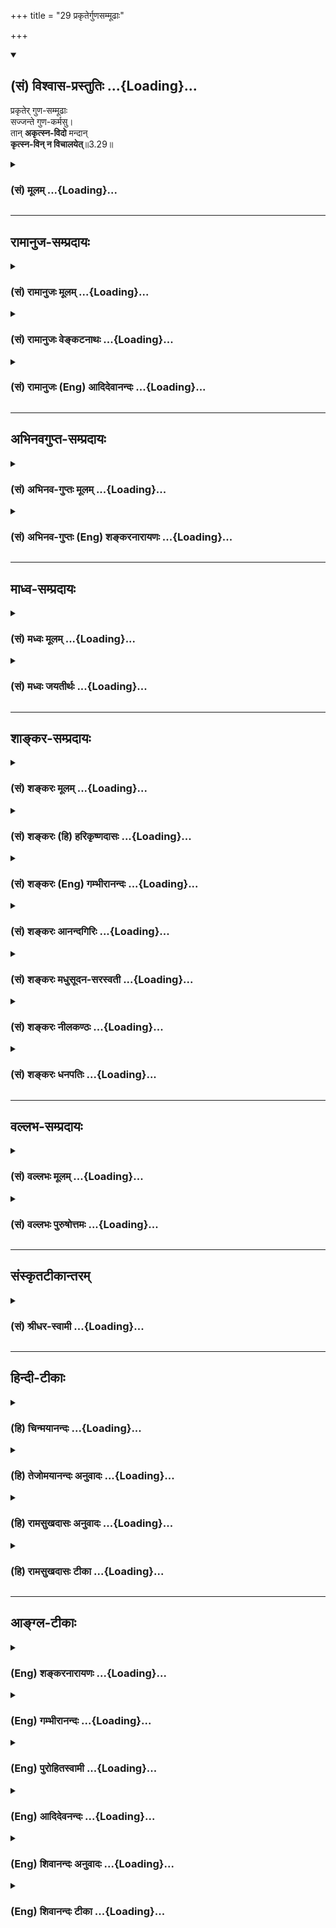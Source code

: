 +++
title = "29 प्रकृतेर्गुणसम्मूढाः"

+++
<div class="js_include" newlevelforh1="2" title="(सं) विश्वास-प्रस्तुतिः" unfilled url="/mahAbhAratam/vyAsaH/shlokashaH/06-bhIShma-parva/03-bhagavad-gItA-parva/saMskRtam/vishvAsa-prastutiH/03_karma-yogaH/29_prakRterguNasammU.md">
<details open><summary><h2>(सं) विश्वास-प्रस्तुतिः ...{Loading}...</h2></summary>

प्रकृतेर् गुण-सम्मूढाः  
सज्जन्ते गुण-कर्मसु।  
तान् **अकृत्स्न-विदो** मन्दान्  
**कृत्स्न-विन् न विचालयेत्**॥3.29॥
</details>
</div>
<div class="js_include collapsed" newlevelforh1="3" title="(सं) मूलम्" unfilled url="/mahAbhAratam/vyAsaH/shlokashaH/06-bhIShma-parva/03-bhagavad-gItA-parva/saMskRtam/mUlam/03_karma-yogaH/29_prakRterguNasammU.md">
<details><summary><h3>(सं) मूलम् ...{Loading}...</h3></summary>

प्रकृतेर्गुणसम्मूढाः सज्जन्ते गुणकर्मसु।  
तानकृत्स्नविदो मन्दान्कृत्स्नविन्न विचालयेत्।।3.29।।
</details>
</div>


_________________
## रामानुज-सम्प्रदायः
<div class="js_include collapsed" newlevelforh1="3" title="(सं) रामानुजः मूलम्" unfilled url="/mahAbhAratam/vyAsaH/shlokashaH/06-bhIShma-parva/03-bhagavad-gItA-parva/saMskRtam/rAmAnujaH/mUlam/03_karma-yogaH/29_prakRterguNasammU.md">
<details><summary><h3>(सं) रामानुजः मूलम् ...{Loading}...</h3></summary>

।।3.29।। अकृत्स्नविदः तु आत्मदर्शनाय प्रवृत्ताः प्रकृतिसंसृष्टतया
**प्रकृतेः** गुणैः यथावस्थितात्मनि संमूढाः **गुणकर्मसु** क्रियासु एव
**सज्जन्ते** न तद्विविक्तात्मस्वरूपे अतः ते ज्ञानयोगाय न प्रभवन्ति इति
कर्मयोगे एव तेषाम् अधिकारः। एवंभूतान् **तान् मन्दान् अकृत्स्नविदः
कृत्स्नवित्** स्वयं ज्ञानयोगावस्थानेन **न विचालयेत्।** ते किल मन्दाः
श्रेष्ठजनाचारानुवर्तिनः कर्मयोगाद् उत्थितम् एनं दृष्ट्वा कर्मयोगात्
प्रचलितमनसो भवेयुः। अतः श्रेष्ठः स्वयम् अपि कर्मयोगे तिष्ठन्
आत्मयाथात्म्यज्ञानेन आत्मनः अकर्तृत्वम् अनसन्दधानःकर्मयोग एव आत्मावलोकने
निरपेक्षसाधनम् इति दर्शयित्वा तान् अकृत्स्नविदो मन्दान् जोषयेद्
इत्यर्थः। ज्ञानयोगाधिकारिणः अपि ज्ञानयोगाद् अस्य एव कर्मयोगस्य
ज्यायस्त्वं पूर्वम् एव उक्तम्। अतो व्यपदेश्यो लोकसंग्रहाय कर्म एव
कुर्यात्। प्रकृतिविविक्तात्मस्वभावनिरूपणेन गुणेषु कर्तृत्वम् आरोप्य
कर्मानुष्ठानप्रकार उक्तः। गुणेषु कर्तृत्वानुसन्धानं च इदम् एवआत्मनो न
स्वरूपप्रयुक्तम् इदम् कर्तृत्वम् अपि तु गुणसम्बन्धकृतम् इति
प्राप्ताप्राप्तविवेकेन गुणकृतम् इति अनुसन्धानम्। इदानीम् आत्मनां
परमपुरुषशरीरतया तन्नियाम्यत्वस्वरूपनिरूपणेन भगवति पुरुषोत्तमे
सर्वात्मभूते गुणकृतं च कर्तृत्वम् आरोप्य कर्मकर्तव्यतया उच्यते

</details>
</div>
<div class="js_include collapsed" newlevelforh1="3" title="(सं) रामानुजः वेङ्कटनाथः" unfilled url="/mahAbhAratam/vyAsaH/shlokashaH/06-bhIShma-parva/03-bhagavad-gItA-parva/saMskRtam/rAmAnujaH/venkaTanAthaH/03_karma-yogaH/29_prakRterguNasammU.md">
<details><summary><h3>(सं) रामानुजः वेङ्कटनाथः ...{Loading}...</h3></summary>

  
  
।।3.29।। प्रकृतेर्गुण इति श्लोके तावन्न निषिद्धादिसङ्गो विवक्षितः
तदानीमविचाल्यत्वानुपपत्तेः। अतः पुरुषार्थोपायेषु केषुचित्सङ्गो वक्तव्यः
प्रस्तुतश्च पुरुषार्थोऽत्रात्मदर्शनम् तत्र चाकृत्स्नविदधिकारे
कस्मिंश्चित्तदुपाये सङ्गो विवक्षित इत्यभिप्रायेण
अकृत्स्नविदस्त्वात्मदर्शनाय प्रवृत्ता इत्याद्युक्तम्। अहङ्कारविमूढात्मा
3।27 इत्यात्मविषयो हि सम्मोहः प्रकृतः अतो गुणैः सम्मूढा इत्येव समासः
उपसर्जनस्यापि च गुणशब्दस्यदेवदत्तस्य गुरुकुलम् इत्यादिष्विव
प्रकृतेरित्यनेनान्वय एवोपपन्न इत्यभिप्रायेणोक्तं
प्रकृतेर्गुणैर्यथावस्थितात्मनि सम्मूढा इतिगुणकर्मसु इत्यस्य
कर्मयोगपर्यवसानायोक्तंक्रियास्वेवेति। परिसङ्ख्यापरत्वव्यक्त्यर्थमेवकारः।
तत्सूचितं व्यवच्छेद्यमाह न तदिति। गुणकर्मसङ्गोक्तिफलितमविचालनहेतुमाह
अतस्त इति। न प्रभवन्तिन समर्था इत्यर्थः। तेषां
प्रतिषेध्यविचालनप्रसङ्गायमन्दान् इत्युक्तमित्यभिप्रायेण
विचलनप्रक्रियामाह ते किल मन्दा इति। स्वयं
मन्दत्वाच्छ्रेष्ठजनाचारानुवर्तिनः। मन्दत्वं चात्र स्वयमाचारनिर्णयापाटवं
विवक्षितम् अकृत्स्नवित्त्वफलितं विचालनीयत्वकारणम् अधैर्यलक्षणमल्पत्वं
वा। मूढाल्पापटुनिर्भाग्या मन्दाः अमरः3।6।94 इति नैघण्टुकाः। न विचालयेत्
इत्येतत्पूर्वोक्तजोषणशेषमिति दर्शयति अत इति। ज्ञानयोगाधिकारिणः कर्मयोगे
स्थितिर्निकृष्टाधिकारपरिग्रहः स्यादित्याशङ्क्याह ज्ञानयोगाधिकारिणोऽपीति।
स्वकार्यमात्रसमीक्षयाऽपि कर्तव्यं किमुत परार्थसमुच्चिते स्वार्थत्वे
इत्यभिप्रायेणाह अत इति। उत्तरश्लोकमवतारयितुमुक्तांशमुद्गृह्णाति
प्रकृतीति। वक्ष्यमाणश्लोकप्रकारेण तु सर्वेश्वरे सर्वकर्मसन्न्यासः कार्यः
मध्ये गुणेषु कर्तृत्वानुसन्धानकथनं तावताऽपि देहात्मविवेकादिकं
सिद्ध्यतीत्यभिप्रायेणेति भावः। आरोप्य अनुसन्धायेत्यर्थः। एतां दशामवलम्ब्य
पल्लवग्राहिणां कापिलादीनां मतं समुत्थितमिति तन्मतव्यावर्तनायाचेतनानां
गुणानां कथं ज्ञानचिकीर्षाप्रयत्नलक्षणं कर्तृत्वं इति शङ्काव्युदासाय चाह
गुणेष्विति। इदमिति वक्ष्यमाणम्। इदं कर्तृत्वमिति
पुण्यपापादिकर्तृत्वमित्यर्थः। स्वाभाविकं हि कर्तृत्वं मुक्तावस्थायामपि
नापैति तस्य गुणसम्पर्ककृतत्वाभावात्। प्राप्ताप्राप्तविवेकेनेति
अन्वयव्यतिरेकाभ्यां युक्तायुक्तनिश्चयेन वेत्यर्थः।
अत्राकर्तृत्वोक्तेरकरणशेषत्वं पूर्वापरविरुद्धम् अनुसन्धानशेषार्थत्वं तु
पूर्वापरसङ्गतमित्यभिप्रायेणानुसन्धानोक्तिः। एतेनकर्ता
शास्त्रार्थवत्त्वात् ब्र.सू.2।3।33 इत्यधिकरणार्थः सूचितः।  
  

</details>
</div>
<div class="js_include collapsed" newlevelforh1="3" title="(सं) रामानुजः (Eng) आदिदेवानन्दः" unfilled url="/mahAbhAratam/vyAsaH/shlokashaH/06-bhIShma-parva/03-bhagavad-gItA-parva/saMskRtam/rAmAnujaH/english/AdidevAnandaH/03_karma-yogaH/29_prakRterguNasammU.md">
<details><summary><h3>(सं) रामानुजः (Eng) आदिदेवानन्दः ...{Loading}...</h3></summary>

3.29 Those who 'do not know the whole truth' are those persons who are trying for the vision of the self but are deluded about the nature of the self, not knowing, on account of their involvement in Prakrti, that actions proceed from the Gunas of Prakrti. They are therefore attached to the actions of the Gunas - i.e., only to actions forming part of Karma Yoga. They are alified only for Karma Yoga. One who knows the complete truth should not, by himself remaining a practitioner of Jnana Yoga, unsettle those persons who are ignorant and who do not know the complete truth. Those, the ignorant, who tend to follow the behaviour of a great man, when they see him transcend Karma Yoga, will have their minds shaken from Karma Yoga. Thus, the great man, should himself remain established in Karma Yoga, while having the full knowledge of the true nature of the self and contemplating on the self as not being the agent.
Thus he should demonstrate that Karma Yoga by itself is an autonomous means for the vision of the self. He should create in those who do not know the complete truth the love of Karma Yoga. The superiority of this Karma Yoga over Jnana Yoga even for those who are alified for Jnana Yoga has already been stated. Therefore one who is a respected person of note should follow this Karma Yoga alone for the good of the world. The method of performing actions after attributing agency to the Gunas by discerning the nature of the self as different from Prakrti, has been taught. The agency of the self is not produced by the inherent nature of the self, but by its contact with the Gunas. Hence by discriminating between what is obtained by contact and not obtained when there is no contact, it has to be understood that this agency is due to the Gunas or Prakrti. Now it is said that the agency of works, first attributed to Gunas, ultimately go to the Supreme Person who is the Self of all. It is done by discerning that the nature of the individual self is one of subservience to the Supreme Person, as they constitute His body:

</details>
</div>


_________________
## अभिनवगुप्त-सम्प्रदायः
<div class="js_include collapsed" newlevelforh1="3" title="(सं) अभिनव-गुप्तः मूलम्" unfilled url="/mahAbhAratam/vyAsaH/shlokashaH/06-bhIShma-parva/03-bhagavad-gItA-parva/saMskRtam/abhinava-guptaH/mUlam/03_karma-yogaH/29_prakRterguNasammU.md">
<details><summary><h3>(सं) अभिनव-गुप्तः मूलम् ...{Loading}...</h3></summary>

।।3.29।। कर्मसंगिनामित्युक्तम्। तत् +++(N omit तत्)+++ कर्मसंगित्वं +++(S omits
कर्मसंगित्वम्)+++ दर्शयति प्रकृतेरिति। प्रकृतिसंबन्धिभिर्गुणैः सत्त्वाद्यैः
+++(S omit सत्त्वाद्यैः)+++ कृतेषु कर्मसु मूढाः सज्जन्ति( मज्जन्ति)
सत्त्वादिगुणमाहात्म्यात्।

</details>
</div>
<div class="js_include collapsed" newlevelforh1="3" title="(सं) अभिनव-गुप्तः (Eng) शङ्करनारायणः" unfilled url="/mahAbhAratam/vyAsaH/shlokashaH/06-bhIShma-parva/03-bhagavad-gItA-parva/saMskRtam/abhinava-guptaH/english/shankaranArAyaNaH/03_karma-yogaH/29_prakRterguNasammU.md">
<details><summary><h3>(सं) अभिनव-गुप्तः (Eng) शङ्करनारायणः ...{Loading}...</h3></summary>

3.29 Prakrteh etc. The deluded persons, under the influence of the
Strands, Sattva etc., are attached to the actions performed by the
Sattva etc., which are the Strands belonging to the Prakrti. In the same
context (III, 26) it has been said : 'Therefore being a master of Yoga,
let \[the wise\] fulfil actions'. How to do that ; \[The Lord\]
clarifies :

</details>
</div>


_________________
## माध्व-सम्प्रदायः
<div class="js_include collapsed" newlevelforh1="3" title="(सं) मध्वः मूलम्" unfilled url="/mahAbhAratam/vyAsaH/shlokashaH/06-bhIShma-parva/03-bhagavad-gItA-parva/saMskRtam/madhvaH/mUlam/03_karma-yogaH/29_prakRterguNasammU.md">
<details><summary><h3>(सं) मध्वः मूलम् ...{Loading}...</h3></summary>

।।3.29।। प्रकृतेर्गुणेषु इन्द्रियादिषु सम्मूढाः। इन्द्रियाद्यभिमानाद्धि
विषयादिषु सङ्गः। गुणकर्मसु विषयेषु कर्मसु चशब्दाद्या इन्द्रियाद्याश्च
सत्त्वाद्याश्च शुभानि च। अप्रधानानि च गुणा निगद्यन्ते निरुक्तिगैः
इत्यभिधानात्। सत्त्वाद्यङ्गीकारेगुणा गुणेषु 3।28 इत्ययुक्तं स्यात्।

</details>
</div>
<div class="js_include collapsed" newlevelforh1="3" title="(सं) मध्वः जयतीर्थः" unfilled url="/mahAbhAratam/vyAsaH/shlokashaH/06-bhIShma-parva/03-bhagavad-gItA-parva/saMskRtam/madhvaH/jayatIrthaH/03_karma-yogaH/29_prakRterguNasammU.md">
<details><summary><h3>(सं) मध्वः जयतीर्थः ...{Loading}...</h3></summary>

।।3.29।। प्रकृतेर्गुणसम्मूढाः इत्यत्र गुणशब्दस्य विवक्षितमर्थं वदन्
विग्रहं दर्शयति **प्रकृतेरि**ति। नित्यसापेक्षत्वाद्गुणशब्दस्य
नासामर्थ्यमिति प्रदर्शनायप्रकृतेः इत्यनुवादः। देवदत्तस्य गुरुकुलमिति
यथा। प्रकृतेर्गुणसम्मूढत्वात् सज्जन्ते गुणकर्मस्विति हेतुहेतुमद्भावोऽत्र
विवक्षितः अन्यथा वैयर्थ्यापत्तेः तमुपपादयति **इन्द्रियादी**ति। अभिमानो
ममैवैतानि स्वातन्त्र्येण करणानीति भ्रमः। विषयादीत्युक्त्या गुणशब्दोऽत्र
विषयार्थ इति दर्शयति। आदिशब्देन कर्मग्रहणम्। विषयेषु सङ्गः स्नेहादिः
कर्मसु स्वातन्त्र्यभ्रमः। गुणानां कर्मसु इति केनचित् (शं.) व्याख्यातं
तदसदिति भावेन द्वन्द्वोऽयमिति दर्शयति **गुणे**ति
द्वन्द्वपरिग्रहेऽधिकार्थलाभात्। अनेन विषयादीत्येतदपि समर्थितं भवति।
गुणशब्दस्योक्तानेकार्थत्वं कुतः इत्यत आह **शब्दाद्या** इति। निरुच्यत इति
निरुक्तिः शब्दार्थः निरुक्तिं गच्छन्त्यवगच्छन्तीति निरुक्तिगाः। अस्तु
गुणशब्दस्यानेकेष्वर्थेषु शक्तिः तथापि विवक्षाऽत्रैकस्यैवार्थस्य युक्ता
अन्यथा न ह्येकशब्देनेत्युक्तविरोधात्। शब्दो हि यमर्थमादौ स्मारितवान् स
एवार्थो बुद्धौ सन्निहितः पुनरुच्चारितेन स्मारयितुं युक्तः तथा चात्र
सर्वत्र सत्त्वादय एव ग्राह्याः। तद्ग्रहणे शब्दादीनामपि तदात्मकानां
ग्रहणसम्भवादित्यत आह **सत्त्वादी**ति। कर्तृत्वाधारत्वयोरेकत्र विरोधादिति
भावः। तदात्मकानामिन्द्रियादीनामुपलक्षणे सति वृथा प्रयासः।
अनयैवानुपपत्त्याऽनेकार्थग्रहणोपपत्तेः।

</details>
</div>


_________________
## शाङ्कर-सम्प्रदायः
<div class="js_include collapsed" newlevelforh1="3" title="(सं) शङ्करः मूलम्" unfilled url="/mahAbhAratam/vyAsaH/shlokashaH/06-bhIShma-parva/03-bhagavad-gItA-parva/saMskRtam/shankaraH/mUlam/03_karma-yogaH/29_prakRterguNasammU.md">
<details><summary><h3>(सं) शङ्करः मूलम् ...{Loading}...</h3></summary>

।।3.29।। **प्रकृतेः** गुणैः सम्यक् मूढाः संमोहिताः सन्तः **सज्जन्ते**
गुणानां कर्मसु **गुणकर्मसु** वयं कर्म कुर्मः फलाय इति। **तान्**
कर्मसङ्गिनः **अकृत्स्नविदः** कर्मफलमात्रदर्शिनः **मन्दान्**
मन्दप्रज्ञान् **कृत्स्नवित्** आत्मवित् स्वयं **न विचालयेत्**
बुद्धिभेदकरणमेव चालनं तत् न कुर्यात् इत्यर्थः।। कथं पुनः कर्मण्यधिकृतेन
अज्ञेन मुमुक्षुणा कर्म कर्तव्यमिति उच्यते

</details>
</div>
<div class="js_include collapsed" newlevelforh1="3" title="(सं) शङ्करः (हि) हरिकृष्णदासः" unfilled url="/mahAbhAratam/vyAsaH/shlokashaH/06-bhIShma-parva/03-bhagavad-gItA-parva/saMskRtam/shankaraH/hindI/harikRShNadAsaH/03_karma-yogaH/29_prakRterguNasammU.md">
<details><summary><h3>(सं) शङ्करः (हि) हरिकृष्णदासः ...{Loading}...</h3></summary>

।।3.29।। परंतु जो प्रकृतिके गुणोंसे अत्यन्त मोहित हुए पुरुष हम अमुक फलके
लिये यह कर्म करते हैं इस प्रकार गुणोंके कर्मोंमें आसक्त होते हैं। उन
पूर्णरूपसे न समझनेवाले कर्मफलमात्रको ही देखनेवाले और कर्मोंमें आसक्त
मन्दबुद्धि पुरुषोंको अच्छी प्रकार समस्त तत्त्वको समझनेवाला आत्मज्ञानी
पुरुष स्वयं चलायमान न करे। अभिप्राय यह कि बुद्धिभेद करना ही उनको चलायमान
करना है सो न करे।

</details>
</div>
<div class="js_include collapsed" newlevelforh1="3" title="(सं) शङ्करः (Eng) गम्भीरानन्दः" unfilled url="/mahAbhAratam/vyAsaH/shlokashaH/06-bhIShma-parva/03-bhagavad-gItA-parva/saMskRtam/shankaraH/english/gambhIrAnandaH/03_karma-yogaH/29_prakRterguNasammU.md">
<details><summary><h3>(सं) शङ्करः (Eng) गम्भीरानन्दः ...{Loading}...</h3></summary>

3.29 Those again, guna-sammudhah, who are wholly deluded by the gunas;
prakrteh, of Nature; sajjante, become attached; guna karmasu, to the
activities of the gunas, thining, 'We do actions for results.'
Krtsna-vit, the knower of the All, one who is himself a knower of the
Self; na vicalayet, should not disturb; tan, those who are attached to
actions; (who are) mandan, of dull intellect; akrtsnavidah, who do not
know the All, who are all attention on the results of actions. Unsetting
of beliefs is itself the disturbance. That he should not do. This is the
idea. Again, in what manner should duties be under-taken by a seeker
after Liberation who is not enlightened, who is alified for actions
(rites and duties); As to this, the answer is being stated:

</details>
</div>
<div class="js_include collapsed" newlevelforh1="3" title="(सं) शङ्करः आनन्दगिरिः" unfilled url="/mahAbhAratam/vyAsaH/shlokashaH/06-bhIShma-parva/03-bhagavad-gItA-parva/saMskRtam/shankaraH/AnandagiriH/03_karma-yogaH/29_prakRterguNasammU.md">
<details><summary><h3>(सं) शङ्करः आनन्दगिरिः ...{Loading}...</h3></summary>

।।3.29।। विद्वानविद्वानित्युभावपि प्रकृत्य विद्वानविदुषो बुद्धिभेदं न
कुर्यादित्युपसंहरति **ये पुनरिति।** प्रकृतेरुक्तगुणैर्देहादिभिर्विकारैः
संमूढास्तानेवात्मत्वेन मन्यमाना ये ते गुणानां तेषामेव देहादीनां कर्मसु
व्यापारेषु सज्जन्ते सक्तिं दृढतरामात्मीयबुद्धिं कुर्वन्तीत्याह
**प्रकृतेरित्यादिना।** तेषामनात्मविदां स्वयमात्मविद् बुद्धिभेदं
नापादयेदित्याह **तानित्यादिना।**

</details>
</div>
<div class="js_include collapsed" newlevelforh1="3" title="(सं) शङ्करः मधुसूदन-सरस्वती" unfilled url="/mahAbhAratam/vyAsaH/shlokashaH/06-bhIShma-parva/03-bhagavad-gItA-parva/saMskRtam/shankaraH/madhusUdana-sarasvatI/03_karma-yogaH/29_prakRterguNasammU.md">
<details><summary><h3>(सं) शङ्करः मधुसूदन-सरस्वती ...{Loading}...</h3></summary>

।।3.29।। तदेवं विद्वदविदुषोः कर्मानुष्ठानसाम्येन विद्वानविदुषो बुद्धिभेदं
न कुर्यादित्युक्तमुपसंहरति प्रकृतेः पूर्वोक्ताया मायाया गुणैः कार्यतया
धर्मैर्देहादिभिर्विकारैः सम्यङ्मूढाः स्वरूपास्फुरणेन तानेवात्मत्वेन
मन्यमानास्तेषामेव गुणानां देहेन्द्रियान्तःकरणानां कर्मसु व्यापारेषु
सज्जन्ते सक्तिं वयं कर्म कुर्मस्तत्फलायेति दृढतरामात्मीयबुद्धिं
कुर्वन्ति ये तान् कर्मसङ्गिनोरकृत्स्नविदोऽनात्माभिमानिनो
मन्दानशुद्धचित्तत्वेन ज्ञानाधिकारमप्राप्तान् कृत्स्नवित्
परिपूर्णात्मवित् स्वयं न विचालयेत्। कर्मश्रद्धातो न प्रच्यावयोदित्यर्थः।
ये त्वमन्दाः शुद्धान्तःकरणास्ते स्वयमेव विवेकोदयेन विचलन्ति ज्ञानाधिकारं
प्राप्ता इत्यभिप्रायः। कृत्स्नाकृत्स्नशब्दावात्मानात्मपरतया
श्रुत्यर्थानुसारेण वार्तिककृद्भिर्व्याख्यातौ। सदेवेत्यादिवाक्येभ्यः
कृत्स्नं वस्तु यतोऽद्वयम्। संभवस्तद्विरुद्धस्य कुतोऽकृतस्नस्य वस्तुतः।
यस्मिन्दृष्टेऽप्यदृष्टोऽर्थः स तदन्यत्र शिष्यते। तथादृष्टेऽपि दृष्टः
स्यादकृत्स्नस्तादृगुच्यते।। इति। अनात्मनः सावयवत्वादनेकधर्मवत्त्वाच्च
केनचिद्धर्मेण केनचिदवयवेन वा विशिष्टे तस्मिन्नेकस्मिन्घटादौ ज्ञातेऽपि
धर्मान्तरेणावयवान्तरेण वा विशिष्टः स एवाज्ञातोऽवशिष्यते तदन्यश्च
पटादिरज्ञातोऽवशिष्यतएव तथा तस्मिन्घटादावज्ञातेऽपि पटादिर्ज्ञातः स्यादिति
तज्ज्ञानेऽपि तस्यान्यस्य चाज्ञानात्तदज्ञानेऽप्यन्यज्ञानाच्च सोऽकृत्स्न
उच्यते कृत्स्नस्त्वद्वय आत्मैव तज्ज्ञाने कस्यचिदवशेषस्याभावादिति
श्लोकद्वयार्थः।

</details>
</div>
<div class="js_include collapsed" newlevelforh1="3" title="(सं) शङ्करः नीलकण्ठः" unfilled url="/mahAbhAratam/vyAsaH/shlokashaH/06-bhIShma-parva/03-bhagavad-gItA-parva/saMskRtam/shankaraH/nIlakaNThaH/03_karma-yogaH/29_prakRterguNasammU.md">
<details><summary><h3>(सं) शङ्करः नीलकण्ठः ...{Loading}...</h3></summary>

।।3.29।। एवं सक्तासक्तयोः कर्माणि विभज्य सक्तकर्मानुवादपूर्वकं न
बुद्धिभेदं जनयेदज्ञानामित्युपक्रान्तमुपसंहरति **प्रकृतेरिति।**
गुणैरहंकारादिभिः स्वस्मिन्नध्यस्तैः संमूढाः एकीभावेनाभेदाध्यासेन
मूढास्तु प्रकृतेः प्रकृतिसंबन्धिषु गुणेषु देहादिषु कर्मसु गमनादिषु च
सज्जन्ते अहमयं ब्राह्मणो ममैवेदं यज्ञादिकं कर्मेति सज्जन्ते सक्ता भवन्ति
तान् मूढत्वात् अकृत्स्नविदः आत्मज्ञानहीनान्आत्मविद्धि कृत्स्नवित्। आत्मनो
वा अरे दर्शनेन श्रवणेन मत्या विज्ञानेनेदं सर्वं विदितम् इति श्रुतेः।
मन्दाञ्शास्त्रार्थग्रहणासमर्थान्। कृत्स्नविदात्मविन्न
विचालयेत्कर्मनिष्ठातो न प्रच्यावयेत्। तेषामुभयभ्रष्टत्वापत्तेः
प्रकृतेर्गुणैः संमूढाः गुणानां कर्मसु सज्जन्त इति प्राचां योजना।

</details>
</div>
<div class="js_include collapsed" newlevelforh1="3" title="(सं) शङ्करः धनपतिः" unfilled url="/mahAbhAratam/vyAsaH/shlokashaH/06-bhIShma-parva/03-bhagavad-gItA-parva/saMskRtam/shankaraH/dhanapatiH/03_karma-yogaH/29_prakRterguNasammU.md">
<details><summary><h3>(सं) शङ्करः धनपतिः ...{Loading}...</h3></summary>

।।3.29।। विद्वत्स्वरुपमविद्वत्स्वरुपं च प्रकृतमुपपाद्य विद्वानविदुषो
बुद्धिभेदनं न कुर्यादित्युपसंहरति **प्रकृतेरिति।** प्रकृतेः प्रधानस्य
मायाशक्तेर्गुणैर्विकारैः कार्यकरणरुपैः सम्यग्मूढाः स्वस्वरुपास्फुरणेन
तानेवात्मतया मन्यमानास्तेषामेव गुणानां कर्मसु व्यापारेषु सज्जन्ते। वयं
कुर्मः फलायेति दृढतस्वकीयबुद्धिं कुर्वन्ति ये
तान्कर्मसङ्गिनोऽतएवाकृत्स्त्रविद आत्मज्ञानशून्यान् यतो मन्दप्रज्ञान्
कृत्स्त्रविदात्मवित्आत्मनो वा अरे दर्शनेन श्रवणेन मत्या विज्ञानेनेदं
सर्वं विदितम् इतिश्रुत्यात्मविदः कृतस्त्रवित्त्वप्रतिपादनात् स्वयं न
विचालयेत्। बुद्धिभेदं न कुर्यादित्यर्थः। प्रकृतेर्गुणैः सत्त्वादिभिरिति
व्याख्यानं तु भाष्यविरुद्धम्। प्रकृतेः क्रियमाणानि
गुणैरित्यत्रेन्द्रियैरिति स्वोत्त्यननुरुपं च। एतेन गुणेष्विन्द्रियेषु
तत्कर्मसु च प्रकृतेः संबन्धिषु गुणेषु देहादिषु कर्मसु गमनादिषु चेति
व्याख्यानद्वयमपि प्रत्युक्तम्। देहेन्द्रियाद्यासक्तेर्गुणसंमूढा
इत्यनेनैवोक्तत्वात्। प्रकृतेरित्यस्य गुणकर्मस्वित्यनेन संबन्धस्य
प्रयोजनशून्यत्वाच्च।

</details>
</div>


_________________
## वल्लभ-सम्प्रदायः
<div class="js_include collapsed" newlevelforh1="3" title="(सं) वल्लभः मूलम्" unfilled url="/mahAbhAratam/vyAsaH/shlokashaH/06-bhIShma-parva/03-bhagavad-gItA-parva/saMskRtam/vallabhaH/mUlam/03_karma-yogaH/29_prakRterguNasammU.md">
<details><summary><h3>(सं) वल्लभः मूलम् ...{Loading}...</h3></summary>

।।3.29।। न बुद्धिभेदं जनयेत् 3।26 इति दृढयति प्रकृतेरिति।

</details>
</div>
<div class="js_include collapsed" newlevelforh1="3" title="(सं) वल्लभः पुरुषोत्तमः" unfilled url="/mahAbhAratam/vyAsaH/shlokashaH/06-bhIShma-parva/03-bhagavad-gItA-parva/saMskRtam/vallabhaH/puruShottamaH/03_karma-yogaH/29_prakRterguNasammU.md">
<details><summary><h3>(सं) वल्लभः पुरुषोत्तमः ...{Loading}...</h3></summary>

  
  
।।3.29।। ननु ते अज्ञात्वा तथा कुर्वन्तीति तान् शिक्षयेत् न तु पुनस्तथैव
प्रेरयेदित्यत आह प्रकृतेरिति। प्रकृतेर्गुणैः सम्मूढाः कर्मफलाभिलाषिणो
गुणकर्मसु देहधर्मेषु फलार्थं सज्जन्ते आसक्ता भवन्ति। यतोऽकृत्स्नविदः
भगवत्प्राप्तिरूपं अशेषफलरूपं न जानन्ति। कर्मफलं लौकिकसुखं फलरूपं
जानन्तीत्यर्थः। यतस्ते तत्रासक्तास्तेन ततो न मनो भगवति संविशेदतस्तान्
मन्दान् मूर्खान् भूयः फलासक्तचित्तान् कृत्स्नवित्
भगवत्प्राप्तिरूपाशेषानन्दवित् न विचालयेत् भगवन्मार्गे न प्रेरयेत्।
ततोऽपि वा न चालयेत्। दुष्टसङ्गात् स्वस्यान्यथाभावं नयेदिति भावः।  
  

</details>
</div>


_________________
## संस्कृतटीकान्तरम्
<div class="js_include collapsed" newlevelforh1="3" title="(सं) श्रीधर-स्वामी" unfilled url="/mahAbhAratam/vyAsaH/shlokashaH/06-bhIShma-parva/03-bhagavad-gItA-parva/saMskRtam/shrIdhara-svAmI/03_karma-yogaH/29_prakRterguNasammU.md">
<details><summary><h3>(सं) श्रीधर-स्वामी ...{Loading}...</h3></summary>

।।3.29।। न बुद्धिभेदं जनयेदित्युक्तमुपसंहरति **प्रकृतेरिति।** यैः
प्रकृतेर्गुणैः सत्त्वादिभिः संमूढाः सन्तो गुणेष्विन्द्रियेषु तत्कर्मसु च
सज्जन्ते वयं कुर्म इति तानकृत्स्नविदो मन्दमतीन्कृत्स्नवित्सर्वज्ञो न
विचालयेत्।

</details>
</div>


_________________
## हिन्दी-टीकाः
<div class="js_include collapsed" newlevelforh1="3" title="(हि) चिन्मयानन्दः" unfilled url="/mahAbhAratam/vyAsaH/shlokashaH/06-bhIShma-parva/03-bhagavad-gItA-parva/hindI/chinmayAnandaH/03_karma-yogaH/29_prakRterguNasammU.md">
<details><summary><h3>(हि) चिन्मयानन्दः ...{Loading}...</h3></summary>

।।3.29।। यद्यपि अनेक लोग सामान्य रूप से यह जानते हैं कि मन में स्थित
वासनायें ही स्वयं को पूर्ण करने के लिये जगत् में कर्म बनकर व्यक्त होती
हैं परन्तु केवल ज्ञानी पुरुष ही इस सत्य से पूर्णतया परिचित सब कर्मों में
शांत और अनासक्त रहता है। बहुसंख्यक लोग तो पूर्णरूप से मोहित हुये अपनी ही
वासनाओं के शिकार बने रहते हैं। वासनाओं से तरंगायित कर्मरूप जीवन के
प्रवाह में बाधा उत्पन्न करने का प्रयत्न नहीं करना चाहिये। 26वें श्लोक
में विद्वान् पुरुष को दी गयी सम्मति को ही यहाँ दूसरे शब्दों में उस पर बल
देने के लिये दोहराया गया है। मन्दबुद्धि अज्ञानी एवं आसक्त पुरुषों को कर्म
से विचलित न करके ज्ञानी को चाहिए कि उन्हें शनै शनै सही मार्ग पर लाने का
प्रयत्न करे। इस प्रकार ज्ञानी पुरुष द्वारा सुनिर्दिष्ट प्रवाह संस्कृति
के उद्यान को सींचता हुआ वैयत्तिक और सामाजिक उन्नति के स्वप्न को साकार कर
सकेगा। कर्म में ही अधिकृत अज्ञानी पुरुष को अपने बन्धनों से मुक्त होने के
लिये किस प्रकार कर्म करना चाहिए उत्तर है

</details>
</div>
<div class="js_include collapsed" newlevelforh1="3" title="(हि) तेजोमयानन्दः अनुवादः" unfilled url="/mahAbhAratam/vyAsaH/shlokashaH/06-bhIShma-parva/03-bhagavad-gItA-parva/hindI/tejomayAnandaH/anuvAdaH/03_karma-yogaH/29_prakRterguNasammU.md">
<details><summary><h3>(हि) तेजोमयानन्दः अनुवादः ...{Loading}...</h3></summary>

।।3.29।। प्रकृति के गुणों से मोहित हुए पुरुष गुण और कर्म में आसक्त होते
हैं, उन अपूर्ण ज्ञान वाले (अकृत्स्नविद:) मंदबुद्धि पुरुषों को पूर्ण
ज्ञान प्राप्त पुरुष विचलित न करे।।

</details>
</div>
<div class="js_include collapsed" newlevelforh1="3" title="(हि) रामसुखदासः अनुवादः" unfilled url="/mahAbhAratam/vyAsaH/shlokashaH/06-bhIShma-parva/03-bhagavad-gItA-parva/hindI/rAmasukhadAsaH/anuvAdaH/03_karma-yogaH/29_prakRterguNasammU.md">
<details><summary><h3>(हि) रामसुखदासः अनुवादः ...{Loading}...</h3></summary>

।।3.29।। प्रकृतिजन्य गुणोंसे अत्यन्त मोहित हुए अज्ञानी मनुष्य गुणों और
कर्मोंमें आसक्त रहते हैं। उन पूर्णतया न समझनेवाले मन्दबुद्धि
अज्ञानियोंको पूर्णतया जाननेवाला ज्ञानी मनुष्य विचलित न करे।

</details>
</div>
<div class="js_include collapsed" newlevelforh1="3" title="(हि) रामसुखदासः टीका" unfilled url="/mahAbhAratam/vyAsaH/shlokashaH/06-bhIShma-parva/03-bhagavad-gItA-parva/hindI/rAmasukhadAsaH/TIkA/03_karma-yogaH/29_prakRterguNasammU.md">
<details><summary><h3>(हि) रामसुखदासः टीका ...{Loading}...</h3></summary>

3.29।।***व्याख्या--*'प्रकृतेर्गुणसंमूढाः सज्जन्ते गुणकर्मसु'--**
सत्त्व, रज और तम-- ये तीनों प्रकृतिजन्य गुण मनुष्यको बाँधनेवाले हैं।
सत्त्वगुण सुख और ज्ञानकी आसक्तिसे रजोगुण कर्मकी आसक्तिसे, और तमोगुण
प्रमाद, आलस्य तथा निद्रासे मनुष्यको बाँधता है (गीता 14। 6 8)। उपर्युक्त
पदोंमें उन अज्ञानियोंका वर्णन है, जो प्रकृतिजन्य गुणोंसे अत्यन्त मोहित
अर्थात् बँधे हुए हैं; परन्तु जिनका शास्त्रोंमें, शास्त्रविहित
शुभकर्मोंमें तथा उन कर्मोंके फलोंमें श्रद्धा-विश्वास है। इसी अध्यायके
पचीसवें-छब्बीसवें श्लोकोंमें ऐसे अज्ञानी पुरुषोंका **'सक्ताः
अविद्वांसः'** और **'कर्मसङ्गिनाम् अज्ञानाम्'**नामसे वर्णन हुआ है। लौकिक
और पारलौकिक भोगोंकी कामनाके कारण ये पुरुष पदार्थों और कर्मोंमें आसक्त
रहते हैं। इस कराण इनसे ऊँचे उठनेकी बात समझ नहीं सकते। इसीलिये भगवान्ने
इन्हें अज्ञानी कहा है।

</details>
</div>


_________________
## आङ्ग्ल-टीकाः
<div class="js_include collapsed" newlevelforh1="3" title="(Eng) शङ्करनारायणः" unfilled url="/mahAbhAratam/vyAsaH/shlokashaH/06-bhIShma-parva/03-bhagavad-gItA-parva/english/shankaranArAyaNaH/03_karma-yogaH/29_prakRterguNasammU.md">
<details><summary><h3>(Eng) शङ्करनारायणः ...{Loading}...</h3></summary>

3.29. Men, completely deluded by the Strands of the Prakrti, are attached to the actions of the Strands. Man, who know fully, should not confuse them, the dullard, who do not know fully.

</details>
</div>
<div class="js_include collapsed" newlevelforh1="3" title="(Eng) गम्भीरानन्दः" unfilled url="/mahAbhAratam/vyAsaH/shlokashaH/06-bhIShma-parva/03-bhagavad-gItA-parva/english/gambhIrAnandaH/03_karma-yogaH/29_prakRterguNasammU.md">
<details><summary><h3>(Eng) गम्भीरानन्दः ...{Loading}...</h3></summary>

3.29 Those who are wholly deluded by the gunas of Nature become attached to the activities of the gunas. The knower of the All should not disturb those of dull intellect, who do not know the All.

</details>
</div>
<div class="js_include collapsed" newlevelforh1="3" title="(Eng) पुरोहितस्वामी" unfilled url="/mahAbhAratam/vyAsaH/shlokashaH/06-bhIShma-parva/03-bhagavad-gItA-parva/english/purohitasvAmI/03_karma-yogaH/29_prakRterguNasammU.md">
<details><summary><h3>(Eng) पुरोहितस्वामी ...{Loading}...</h3></summary>

3.29 Those who do not understand the Qualities are interested in the act. Still, the wise man who knows the truth should not disturb the mind of him who does not.

</details>
</div>
<div class="js_include collapsed" newlevelforh1="3" title="(Eng) आदिदेवनन्दः" unfilled url="/mahAbhAratam/vyAsaH/shlokashaH/06-bhIShma-parva/03-bhagavad-gItA-parva/english/AdidevanandaH/03_karma-yogaH/29_prakRterguNasammU.md">
<details><summary><h3>(Eng) आदिदेवनन्दः ...{Loading}...</h3></summary>

3.29 Those who are deluded by the Gunas of Prakrti are attached to the works of the Gunas. But he who knows the whole truth should not unsettle the ignorant who do not know the whole truth.

</details>
</div>
<div class="js_include collapsed" newlevelforh1="3" title="(Eng) शिवानन्दः अनुवादः" unfilled url="/mahAbhAratam/vyAsaH/shlokashaH/06-bhIShma-parva/03-bhagavad-gItA-parva/english/shivAnandaH/anuvAdaH/03_karma-yogaH/29_prakRterguNasammU.md">
<details><summary><h3>(Eng) शिवानन्दः अनुवादः ...{Loading}...</h3></summary>

3.29 Those deluded by the alities of Nature are attached to the functions of the alities. The man of perfect knowledge should not unsettle the foolish one who is of imperfect knowledge.

</details>
</div>
<div class="js_include collapsed" newlevelforh1="3" title="(Eng) शिवानन्दः टीका" unfilled url="/mahAbhAratam/vyAsaH/shlokashaH/06-bhIShma-parva/03-bhagavad-gItA-parva/english/shivAnandaH/TIkA/03_karma-yogaH/29_prakRterguNasammU.md">
<details><summary><h3>(Eng) शिवानन्दः टीका ...{Loading}...</h3></summary>

3.29 प्रकृतेः of nature; गुणसंमूढाः persons deluded by the Gunas;
सज्जन्ते are attached; गुणकर्मसु in the functions of the alities; तान्
those; अकृत्स्नविदः of imperfect knowledge; मन्दान् the foolish (the  
  
dullwitted); कृत्स्नवित् man of perfect knowledge; न not; विचालयेत्
should unsettle.Commentary The ignorant people do action with the expectation of fruits. The wise people who have the knowledge of the Self should not distract the faith or conviction or belief of such ignorant persons. If they unsettle their minds they will give up actions and become victims of inertia. They will lead an idle life. They should be encouraged by the wise to do actions of the Sakama type (actions for the sake of their fruits) in the beginning. The wise ones should turn the minds of the ignorant by giving them gradual instructions on Karma Yoga (Yoga of selfless; desireless action) and its benefits; viz.;
purification of the heart that leads to the attainment of Selfrealisation.

</details>
</div>

